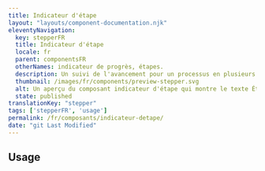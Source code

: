 ```yaml
---
title: Indicateur d'étape
layout: "layouts/component-documentation.njk"
eleventyNavigation:
  key: stepperFR
  title: Indicateur d'étape
  locale: fr
  parent: componentsFR
  otherNames: indicateur de progrès, étapes.
  description: Un suivi de l'avancement pour un processus en plusieurs étapes.
  thumbnail: /images/fr/components/preview-stepper.svg
  alt: Un aperçu du composant indicateur d'étape qui montre le texte Étape 1 de 4 avec une boîte grise en dessous représentant le titre de la page
  state: published
translationKey: "stepper"
tags: ['stepperFR', 'usage']
permalink: /fr/composants/indicateur-detape/
date: "git Last Modified"
---
```


## Usage